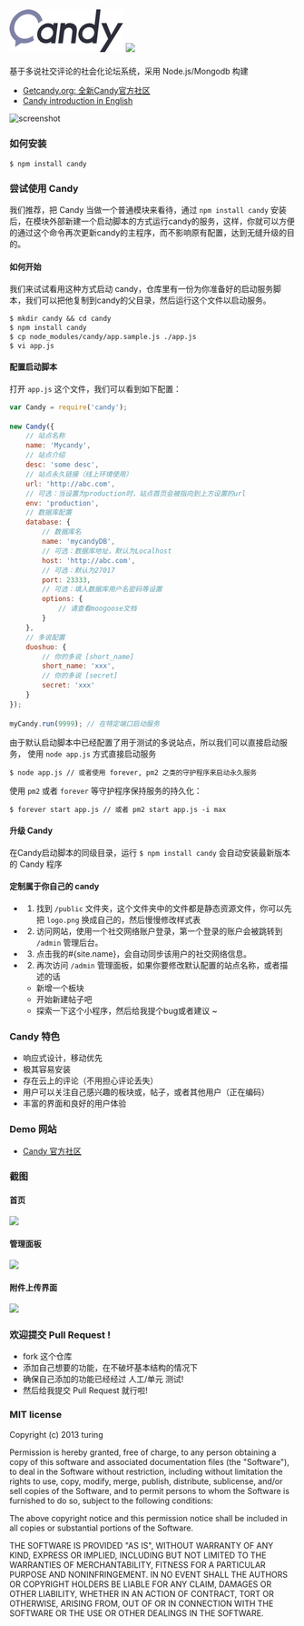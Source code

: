 ![Candy](./public/images/logo.jpg) ![](https://badge.fury.io/js/candy.png)
---

基于多说社交评论的社会化论坛系统，采用 Node.js/Mongodb 构建

- [Getcandy.org: 全新Candy官方社区](http://getcandy.org)
- [Candy introduction in English](https://github.com/turingou/candy/blob/master/README.en.md)

![screenshot](http://ww2.sinaimg.cn/large/61ff0de3gw1e7gysyptnkj20wf0nj0wu.jpg)

### 如何安装
````
$ npm install candy
````

### 尝试使用 Candy
我们推荐，把 Candy 当做一个普通模块来看待，通过 `npm install candy` 安装后，在模块外部新建一个启动脚本的方式运行candy的服务，这样，你就可以方便的通过这个命令再次更新candy的主程序，而不影响原有配置，达到无缝升级的目的。

#### 如何开始
我们来试试看用这种方式启动 candy，仓库里有一份为你准备好的启动服务脚本，我们可以把他复制到candy的父目录，然后运行这个文件以启动服务。
````
$ mkdir candy && cd candy
$ npm install candy
$ cp node_modules/candy/app.sample.js ./app.js
$ vi app.js
````
#### 配置启动脚本
打开 `app.js` 这个文件，我们可以看到如下配置：

````javascript
var Candy = require('candy');

new Candy({
    // 站点名称
    name: 'Mycandy',
    // 站点介绍
    desc: 'some desc',
    // 站点永久链接（线上环境使用）
    url: 'http://abc.com',
    // 可选：当设置为production时，站点首页会被指向到上方设置的url
    env: 'production', 
    // 数据库配置
    database: {
        // 数据库名
        name: 'mycandyDB',
        // 可选：数据库地址，默认为Localhost
        host: 'http://abc.com',
        // 可选：默认为27017
        port: 23333,
        // 可选：填入数据库用户名密码等设置
        options: {
            // 请查看moogoose文档
        }
    },
    // 多说配置
    duoshuo: { 
        // 你的多说 [short_name]
        short_name: 'xxx',
        // 你的多说 [secret]
        secret: 'xxx'
    }
});

myCandy.run(9999); // 在特定端口启动服务
````
由于默认启动脚本中已经配置了用于测试的多说站点，所以我们可以直接启动服务，
使用 `node app.js` 方式直接启动服务

````
$ node app.js // 或者使用 forever, pm2 之类的守护程序来启动永久服务
````
使用 `pm2` 或者 `forever` 等守护程序保持服务的持久化：

````
$ forever start app.js // 或者 pm2 start app.js -i max
````
#### 升级 Candy
在Candy启动脚本的同级目录，运行 `$ npm install candy` 会自动安装最新版本的 Candy 程序

#### 定制属于你自己的 candy

- 1. 找到 `/public` 文件夹，这个文件夹中的文件都是静态资源文件，你可以先把 `logo.png` 换成自己的，然后慢慢修改样式表
- 2. 访问网站，使用一个社交网络账户登录，第一个登录的账户会被跳转到 `/admin` 管理后台。
- 3. 点击我的#{site.name}，会自动同步该用户的社交网络信息。
- 2. 再次访问 `/admin` 管理面板，如果你要修改默认配置的站点名称，或者描述的话
    - 新增一个板块
    - 开始新建帖子吧
    - 探索一下这个小程序，然后给我提个bug或者建议 ~

### Candy 特色

- 响应式设计，移动优先
- 极其容易安装
- 存在云上的评论（不用担心评论丢失）
- 用户可以关注自己感兴趣的板块或，帖子，或者其他用户（正在编码）
- 丰富的界面和良好的用户体验

### Demo 网站

- [Candy 官方社区](http://getcandy.org)

### 截图

#### 首页
![](http://ww2.sinaimg.cn/large/61ff0de3gw1e7gyt8g45pj20wf0njwid.jpg)

#### 管理面板
![](http://ww4.sinaimg.cn/large/61ff0de3jw1e7fos2mr2wj20ur0oln18.jpg)

#### 附件上传界面
![](http://ww2.sinaimg.cn/large/61ff0de3gw1e81cdo3ibij20vs0p4djx.jpg)

### 欢迎提交 Pull Request !

- fork 这个仓库
- 添加自己想要的功能，在不破坏基本结构的情况下
- 确保自己添加的功能已经经过 人工/单元 测试!
- 然后给我提交 Pull Request 就行啦!

### MIT license
Copyright (c) 2013 turing

Permission is hereby granted, free of charge, to any person obtaining a copy
of this software and associated documentation files (the "Software"), to deal
in the Software without restriction, including without limitation the rights
to use, copy, modify, merge, publish, distribute, sublicense, and/or sell
copies of the Software, and to permit persons to whom the Software is
furnished to do so, subject to the following conditions:

The above copyright notice and this permission notice shall be included in
all copies or substantial portions of the Software.

THE SOFTWARE IS PROVIDED "AS IS", WITHOUT WARRANTY OF ANY KIND, EXPRESS OR
IMPLIED, INCLUDING BUT NOT LIMITED TO THE WARRANTIES OF MERCHANTABILITY,
FITNESS FOR A PARTICULAR PURPOSE AND NONINFRINGEMENT. IN NO EVENT SHALL THE
AUTHORS OR COPYRIGHT HOLDERS BE LIABLE FOR ANY CLAIM, DAMAGES OR OTHER
LIABILITY, WHETHER IN AN ACTION OF CONTRACT, TORT OR OTHERWISE, ARISING FROM,
OUT OF OR IN CONNECTION WITH THE SOFTWARE OR THE USE OR OTHER DEALINGS IN
THE SOFTWARE.